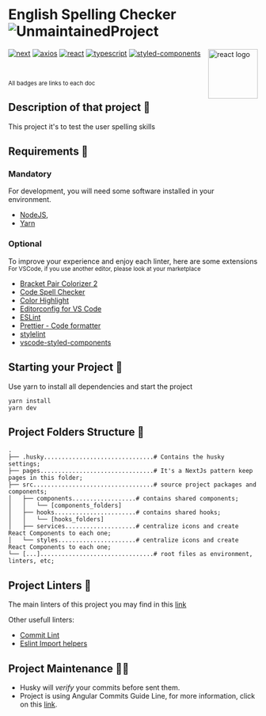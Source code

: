 # English Spelling Checker ![UnmaintainedProject](http://unmaintained.tech/badge.svg)

<Img src="https://upload.wikimedia.org/wikipedia/commons/thumb/a/a7/React-icon.svg/220px-React-icon.svg.png" alt="react logo" height="100px" align="right" />

[![next](https://img.shields.io/badge/next-12.1.6-%23FFFFFF?logo=Next.js)](https://nextjs.org/)
[![axios](https://img.shields.io/badge/axios-%5E0.27.2-%235A29E4)](https://axios-http.com/)
[![react](https://img.shields.io/badge/react-18.1.0-blue?logo=React)](https://reactjs.org/)
[![typescript](https://img.shields.io/badge/typescript-4.6.4-blue?logo=Typescript)](https://www.typescriptlang.org/)
[![styled-components](https://img.shields.io/badge/styled--components-%5E5.3.5-ff69b4?logo=styled-components)](https://styled-components.com/)

</br>

<small>All badges are links to each doc</small>

## Description of that project 📖

This project it's to test the user spelling skills

## Requirements 🛑

### Mandatory

For development, you will need some software installed in your environment.

- [NodeJS](https://nodejs.org/en/download/),
- [Yarn](https://classic.yarnpkg.com/en/docs/install/#debian-stable)

### Optional

To improve your experience and enjoy each linter, here are some extensions </br>
<small>For VSCode, if you use another editor, please look at your marketplace</small>

- [Bracket Pair Colorizer 2](https://marketplace.visualstudio.com/items?itemName=CoenraadS.bracket-pair-colorizer-2)
- [Code Spell Checker](https://marketplace.visualstudio.com/items?itemName=streetsidesoftware.code-spell-checker)
- [Color Highlight](https://marketplace.visualstudio.com/items?itemName=naumovs.color-highlight)
- [Editorconfig for VS Code](https://marketplace.visualstudio.com/items?itemName=EditorConfig.EditorConfig)
- [ESLint](https://marketplace.visualstudio.com/items?itemName=dbaeumer.vscode-eslint)
- [Prettier - Code formatter](https://marketplace.visualstudio.com/items?itemName=esbenp.prettier-vscode)
- [stylelint](https://marketplace.visualstudio.com/items?itemName=stylelint.vscode-stylelint)
- [vscode-styled-components](https://marketplace.visualstudio.com/items?itemName=jpoissonnier.vscode-styled-components)

## Starting your Project 🧰

Use yarn to install all dependencies and start the project

```batch
yarn install
yarn dev
```

## Project Folders Structure 👷

```code
.
├── .husky...............................# Contains the husky settings;
├── pages................................# It's a NextJs pattern keep pages in this folder;
├── src..................................# source project packages and components;
│   ├── components..................# contains shared components;
│   │   └── [components_folders]
│   ├── hooks.......................# contains shared hooks;
│   │   └── [hooks_folders]
│   ├── services....................# centralize icons and create React Components to each one;
│   └── styles......................# centralize icons and create React Components to each one;
└── [...]................................# root files as environment, linters, etc;
```

## Project Linters 🧹

The main linters of this project you may find in this [link](https://nextjs.org/docs/basic-features/eslint)

Other usefull linters:

- [Commit Lint](https://github.com/conventional-changelog/commitlint)
- [Eslint Import helpers](https://github.com/Tibfib/eslint-plugin-import-helpers)

## Project Maintenance 👨‍🔧

- Husky will _verify_ your commits before sent them.
- Project is using Angular Commits Guide Line, for more information, click on this [link](https://github.com/angular/angular/blob/master/CONTRIBUTING.md#-commit-message-format).

